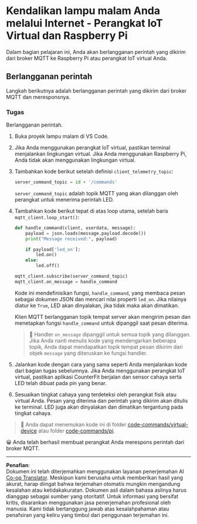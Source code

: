 <!--
CO_OP_TRANSLATOR_METADATA:
{
  "original_hash": "c527ce85d69b1a3875366ec61cbed8aa",
  "translation_date": "2025-08-27T22:13:28+00:00",
  "source_file": "1-getting-started/lessons/4-connect-internet/single-board-computer-commands.md",
  "language_code": "id"
}
-->
# Kendalikan lampu malam Anda melalui Internet - Perangkat IoT Virtual dan Raspberry Pi

Dalam bagian pelajaran ini, Anda akan berlangganan perintah yang dikirim dari broker MQTT ke Raspberry Pi atau perangkat IoT virtual Anda.

## Berlangganan perintah

Langkah berikutnya adalah berlangganan perintah yang dikirim dari broker MQTT dan meresponsnya.

### Tugas

Berlangganan perintah.

1. Buka proyek lampu malam di VS Code.

1. Jika Anda menggunakan perangkat IoT virtual, pastikan terminal menjalankan lingkungan virtual. Jika Anda menggunakan Raspberry Pi, Anda tidak akan menggunakan lingkungan virtual.

1. Tambahkan kode berikut setelah definisi `client_telemetry_topic`:

    ```python
    server_command_topic = id + '/commands'
    ```

    `server_command_topic` adalah topik MQTT yang akan dilanggan oleh perangkat untuk menerima perintah LED.

1. Tambahkan kode berikut tepat di atas loop utama, setelah baris `mqtt_client.loop_start()`:

    ```python
    def handle_command(client, userdata, message):
        payload = json.loads(message.payload.decode())
        print("Message received:", payload)
    
        if payload['led_on']:
            led.on()
        else:
            led.off()
    
    mqtt_client.subscribe(server_command_topic)
    mqtt_client.on_message = handle_command
    ```

    Kode ini mendefinisikan fungsi, `handle_command`, yang membaca pesan sebagai dokumen JSON dan mencari nilai properti `led_on`. Jika nilainya diatur ke `True`, LED akan dinyalakan, jika tidak maka akan dimatikan.

    Klien MQTT berlangganan topik tempat server akan mengirim pesan dan menetapkan fungsi `handle_command` untuk dipanggil saat pesan diterima.

    > 💁 Handler `on_message` dipanggil untuk semua topik yang dilanggan. Jika Anda nanti menulis kode yang mendengarkan beberapa topik, Anda dapat mendapatkan topik tempat pesan dikirim dari objek `message` yang diteruskan ke fungsi handler.

1. Jalankan kode dengan cara yang sama seperti Anda menjalankan kode dari bagian tugas sebelumnya. Jika Anda menggunakan perangkat IoT virtual, pastikan aplikasi CounterFit berjalan dan sensor cahaya serta LED telah dibuat pada pin yang benar.

1. Sesuaikan tingkat cahaya yang terdeteksi oleh perangkat fisik atau virtual Anda. Pesan yang diterima dan perintah yang dikirim akan ditulis ke terminal. LED juga akan dinyalakan dan dimatikan tergantung pada tingkat cahaya.

> 💁 Anda dapat menemukan kode ini di folder [code-commands/virtual-device](../../../../../1-getting-started/lessons/4-connect-internet/code-commands/virtual-device) atau folder [code-commands/pi](../../../../../1-getting-started/lessons/4-connect-internet/code-commands/pi).

😀 Anda telah berhasil membuat perangkat Anda merespons perintah dari broker MQTT.

---

**Penafian**:  
Dokumen ini telah diterjemahkan menggunakan layanan penerjemahan AI [Co-op Translator](https://github.com/Azure/co-op-translator). Meskipun kami berusaha untuk memberikan hasil yang akurat, harap diingat bahwa terjemahan otomatis mungkin mengandung kesalahan atau ketidakakuratan. Dokumen asli dalam bahasa aslinya harus dianggap sebagai sumber yang otoritatif. Untuk informasi yang bersifat kritis, disarankan menggunakan jasa penerjemahan profesional oleh manusia. Kami tidak bertanggung jawab atas kesalahpahaman atau penafsiran yang keliru yang timbul dari penggunaan terjemahan ini.